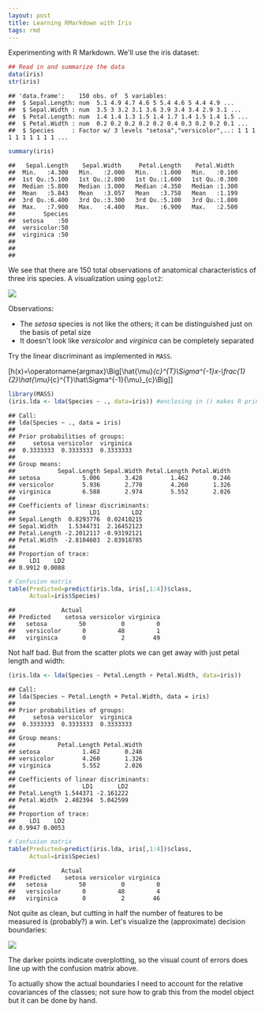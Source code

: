 ```yaml
---
layout: post
title: Learning RMarkdown with Iris
tags: rmd
---
```


Experimenting with R Markdown. We'll use the iris dataset:

``` r
## Read in and summarize the data
data(iris)
str(iris)
```

    ## 'data.frame':    150 obs. of  5 variables:
    ##  $ Sepal.Length: num  5.1 4.9 4.7 4.6 5 5.4 4.6 5 4.4 4.9 ...
    ##  $ Sepal.Width : num  3.5 3 3.2 3.1 3.6 3.9 3.4 3.4 2.9 3.1 ...
    ##  $ Petal.Length: num  1.4 1.4 1.3 1.5 1.4 1.7 1.4 1.5 1.4 1.5 ...
    ##  $ Petal.Width : num  0.2 0.2 0.2 0.2 0.2 0.4 0.3 0.2 0.2 0.1 ...
    ##  $ Species     : Factor w/ 3 levels "setosa","versicolor",..: 1 1 1 1 1 1 1 1 1 1 ...

``` r
summary(iris)
```

    ##   Sepal.Length    Sepal.Width     Petal.Length    Petal.Width   
    ##  Min.   :4.300   Min.   :2.000   Min.   :1.000   Min.   :0.100  
    ##  1st Qu.:5.100   1st Qu.:2.800   1st Qu.:1.600   1st Qu.:0.300  
    ##  Median :5.800   Median :3.000   Median :4.350   Median :1.300  
    ##  Mean   :5.843   Mean   :3.057   Mean   :3.758   Mean   :1.199  
    ##  3rd Qu.:6.400   3rd Qu.:3.300   3rd Qu.:5.100   3rd Qu.:1.800  
    ##  Max.   :7.900   Max.   :4.400   Max.   :6.900   Max.   :2.500  
    ##        Species  
    ##  setosa    :50  
    ##  versicolor:50  
    ##  virginica :50  
    ##                 
    ##                 
    ## 

We see that there are 150 total observations of anatomical characteristics of three iris species. A visualization using `ggplot2`:

![](http://phively.github.io/projects/experimentation/_posts/iris_files/figure-markdown_github/correlations-1.png)<!-- -->

Observations:

-   The *setosa* species is not like the others; it can be distinguished just on the basis of petal size
-   It doesn't look like *versicolor* and *virginica* can be completely separated

Try the linear discriminant as implemented in `MASS`.

\[h(x)=\operatorname{argmax}\Big[\hat{\mu}_{c}^{T}\Sigma^{-1}x-\frac{1}{2}\hat{\mu}_{c}^{T}\hat\Sigma^{-1}{\mu}_{c}\Big]\]

``` r
library(MASS)
(iris.lda <- lda(Species ~ ., data=iris)) #enclosing in () makes R print the output
```

    ## Call:
    ## lda(Species ~ ., data = iris)
    ## 
    ## Prior probabilities of groups:
    ##     setosa versicolor  virginica 
    ##  0.3333333  0.3333333  0.3333333 
    ## 
    ## Group means:
    ##            Sepal.Length Sepal.Width Petal.Length Petal.Width
    ## setosa            5.006       3.428        1.462       0.246
    ## versicolor        5.936       2.770        4.260       1.326
    ## virginica         6.588       2.974        5.552       2.026
    ## 
    ## Coefficients of linear discriminants:
    ##                     LD1         LD2
    ## Sepal.Length  0.8293776  0.02410215
    ## Sepal.Width   1.5344731  2.16452123
    ## Petal.Length -2.2012117 -0.93192121
    ## Petal.Width  -2.8104603  2.83918785
    ## 
    ## Proportion of trace:
    ##    LD1    LD2 
    ## 0.9912 0.0088

``` r
# Confusion matrix
table(Predicted=predict(iris.lda, iris[,1:4])$class,
      Actual=iris$Species)
```

    ##             Actual
    ## Predicted    setosa versicolor virginica
    ##   setosa         50          0         0
    ##   versicolor      0         48         1
    ##   virginica       0          2        49

Not half bad. But from the scatter plots we can get away with just petal length and width:

``` r
(iris.lda <- lda(Species ~ Petal.Length + Petal.Width, data=iris))
```

    ## Call:
    ## lda(Species ~ Petal.Length + Petal.Width, data = iris)
    ## 
    ## Prior probabilities of groups:
    ##     setosa versicolor  virginica 
    ##  0.3333333  0.3333333  0.3333333 
    ## 
    ## Group means:
    ##            Petal.Length Petal.Width
    ## setosa            1.462       0.246
    ## versicolor        4.260       1.326
    ## virginica         5.552       2.026
    ## 
    ## Coefficients of linear discriminants:
    ##                   LD1       LD2
    ## Petal.Length 1.544371 -2.161222
    ## Petal.Width  2.402394  5.042599
    ## 
    ## Proportion of trace:
    ##    LD1    LD2 
    ## 0.9947 0.0053

``` r
# Confusion matrix
table(Predicted=predict(iris.lda, iris[,1:4])$class,
      Actual=iris$Species)
```

    ##             Actual
    ## Predicted    setosa versicolor virginica
    ##   setosa         50          0         0
    ##   versicolor      0         48         4
    ##   virginica       0          2        46

Not quite as clean, but cutting in half the number of features to be measured is (probably?) a win. Let's visualize the (approximate) decision boundaries:

![](http://phively.github.io/projects/experimentation/_posts/iris_files/figure-markdown_github/centered-boundaries-1.png)<!-- -->

The darker points indicate overplotting, so the visual count of errors does line up with the confusion matrix above.

To actually show the actual boundaries I need to account for the relative covariances of the classes; not sure how to grab this from the model object but it can be done by hand.
